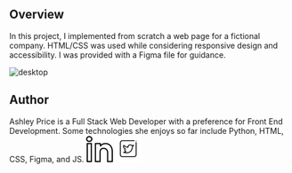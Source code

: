 ## Overview
In this project, I implemented from scratch a web page for a fictional company. HTML/CSS was used while considering responsive design and accessibility. I was provided with a Figma file for guidance. 

![desktop](01_headphones_desktop@2x.png)

## Author
Ashley Price is a Full Stack Web Developer with a preference for Front End Development. Some technologies she enjoys so far include Python, HTML, CSS, Figma, and JS.
![linkedin](/images/linkedin.png) ![twitter](/images/twitter.png)